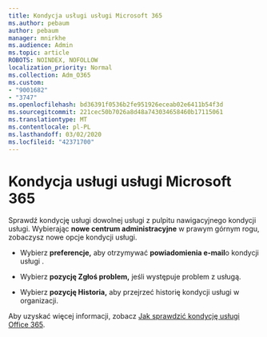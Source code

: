 ```yaml
---
title: Kondycja usługi usługi Microsoft 365
ms.author: pebaum
author: pebaum
manager: mnirkhe
ms.audience: Admin
ms.topic: article
ROBOTS: NOINDEX, NOFOLLOW
localization_priority: Normal
ms.collection: Adm_O365
ms.custom:
- "9001682"
- "3747"
ms.openlocfilehash: bd36391f0536b2fe951926eceab02e6411b54f3d
ms.sourcegitcommit: 221cec50b7026a8d48a743034658460b17115061
ms.translationtype: MT
ms.contentlocale: pl-PL
ms.lasthandoff: 03/02/2020
ms.locfileid: "42371700"
---
```

# <a name="microsoft-365-service-health"></a>Kondycja usługi usługi Microsoft 365


Sprawdź kondycję usługi dowolnej usługi z pulpitu nawigacyjnego kondycji usługi. Wybierając **nowe centrum administracyjne** w prawym górnym rogu, zobaczysz nowe opcje kondycji usługi.

- Wybierz **preferencje,** aby otrzymywać **powiadomienia e-mail**o kondycji usługi .

- Wybierz **pozycję Zgłoś problem,** jeśli występuje problem z usługą.

- Wybierz **pozycję Historia,** aby przejrzeć historię kondycji usługi w organizacji. 

Aby uzyskać więcej informacji, zobacz [Jak sprawdzić kondycję usługi Office 365](https://docs.microsoft.com/en-us/office365/enterprise/view-service-health). 
